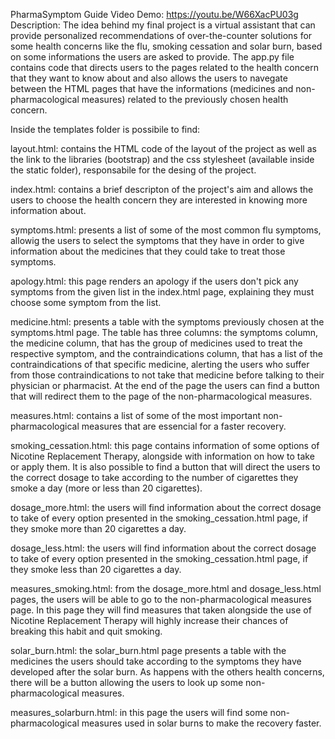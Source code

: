 
PharmaSymptom Guide
Video Demo: https://youtu.be/W66XacPU03g
Description:
The idea behind my final project is a virtual assistant that can provide personalized recommendations of over-the-counter solutions for some health concerns like the flu, smoking cessation and solar burn, based on some informations the users are asked to provide. The app.py file contains code that directs users to the pages related to the health concern that they want to know about and also allows the users to navegate between the HTML pages that have the informations (medicines and non-pharmacological measures) related to the previously chosen health concern.

Inside the templates folder is possibile to find:

layout.html: contains the HTML code of the layout of the project as well as the link to the libraries (bootstrap) and the css stylesheet (available inside the static folder), responsabile for the desing of the project.

index.html: contains a brief descripton of the project's aim and allows the users to choose the health concern they are interested in knowing more information about.

symptoms.html: presents a list of some of the most common flu symptoms, allowig the users to select the symptoms that they have in order to give information about the medicines that they could take to treat those symptoms.

apology.html: this page renders an apology if the users don't pick any symptoms from the given list in the index.html page, explaining they must choose some symptom from the list.

medicine.html: presents a table with the symptoms previously chosen at the symptoms.html page. The table has three columns: the symptoms column, the medicine column, that has the group of medicines used to treat the respective symptom, and the contraindications column, that has a list of the contraindications of that specific medicine, alerting the users who suffer from those contraindications to not take that medicine before talking to their physician or pharmacist. At the end of the page the users can find a button that will redirect them to the page of the non-pharmacological measures.

measures.html: contains a list of some of the most important non-pharmacological measures that are essencial for a faster recovery.

smoking_cessation.html: this page contains information of some options of Nicotine Replacement Therapy, alongside with information on how to take or apply them. It is also possible to find a button that will direct the users to the correct dosage to take according to the number of cigarettes they smoke a day (more or less than 20 cigarettes).

dosage_more.html: the users will find information about the correct dosage to take of every option presented in the smoking_cessation.html page, if they smoke more than 20 cigarettes a day.

dosage_less.html: the users will find information about the correct dosage to take of every option presented in the smoking_cessation.html page, if they smoke less than 20 cigarettes a day.

measures_smoking.html: from the dosage_more.html and dosage_less.html pages, the users will be able to go to the non-pharmacological measures page. In this page they will find measures that taken alongside the use of Nicotine Replacement Therapy will highly increase their chances of breaking this habit and quit smoking.

solar_burn.html: the solar_burn.html page presents a table with the medicines the users should take according to the symptoms they have developed after the solar burn. As happens with the others health concerns, there will be a button allowing the users to look up some non-pharmacological measures.

measures_solarburn.html: in this page the users will find some non-pharmacological measures used in solar burns to make the recovery faster.
